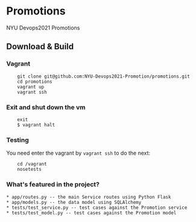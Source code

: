 # Promotions
NYU Devops2021 Promotions
## Download & Build
### Vagrant
```shell
    git clone git@github.com:NYU-Devops2021-Promotion/promotions.git
    cd promotions
    vagrant up
    vagrant ssh
```
### Exit and shut down the vm
```shell
    exit
    $ vagrant halt
```
### Testing
You need enter the vagrant by ```vagrant ssh``` to do the next:
```shell
    cd /vagrant
    nosetests
```
### What's featured in the project?

    * app/routes.py -- the main Service routes using Python Flask
    * app/models.py -- the data model using SQLAlchemy
    * tests/test_service.py -- test cases against the Promotion service
    * tests/test_model.py -- test cases against the Promotion model
